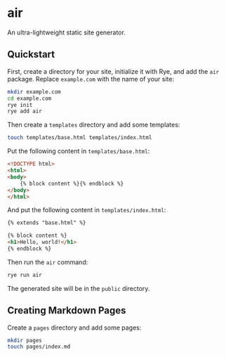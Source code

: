 # air

An ultra-lightweight static site generator.

## Quickstart

First, create a directory for your site, initialize it with Rye, and add the `air` package. Replace `example.com` with the name of your site:

```bash
mkdir example.com
cd example.com
rye init
rye add air
```

Then create a `templates` directory and add some templates:

```bash
touch templates/base.html templates/index.html
```

Put the following content in `templates/base.html`:

```html
<!DOCTYPE html>
<html>
<body>
    {% block content %}{% endblock %}
</body>
</html>
```

And put the following content in `templates/index.html`:

```html
{% extends "base.html" %}

{% block content %}
<h1>Hello, world!</h1>
{% endblock %}
```

Then run the `air` command:

```bash
rye run air
```

The generated site will be in the `public` directory.

## Creating Markdown Pages

Create a `pages` directory and add some pages:

```bash
mkdir pages
touch pages/index.md
```
